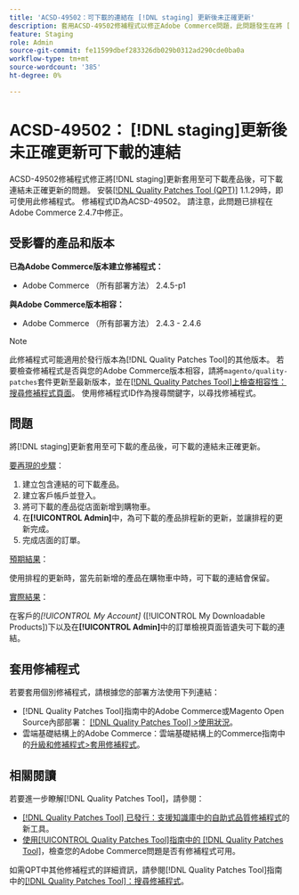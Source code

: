 ```yaml
---
title: 'ACSD-49502：可下載的連結在 [!DNL staging] 更新後未正確更新'
description: 套用ACSD-49502修補程式以修正Adobe Commerce問題，此問題發生在將 [!DNL staging] 更新套用至可下載產品後，可下載連結未正確更新。
feature: Staging
role: Admin
source-git-commit: fe11599dbef283326db029b0312ad290cde0ba0a
workflow-type: tm+mt
source-wordcount: '385'
ht-degree: 0%

---
```


# ACSD-49502： [!DNL staging]更新後未正確更新可下載的連結

ACSD-49502修補程式修正將[!DNL staging]更新套用至可下載產品後，可下載連結未正確更新的問題。 安裝[[!DNL Quality Patches Tool (QPT)]](https://experienceleague.adobe.com/en/docs/commerce-knowledge-base/kb/announcements/commerce-announcements/magento-quality-patches-released-new-tool-to-self-serve-quality-patches) 1.1.29時，即可使用此修補程式。 修補程式ID為ACSD-49502。 請注意，此問題已排程在Adobe Commerce 2.4.7中修正。

## 受影響的產品和版本

**已為Adobe Commerce版本建立修補程式：**

* Adobe Commerce （所有部署方法） 2.4.5-p1

**與Adobe Commerce版本相容：**

* Adobe Commerce （所有部署方法） 2.4.3 - 2.4.6

>[!NOTE]
>
>此修補程式可能適用於發行版本為[!DNL Quality Patches Tool]的其他版本。 若要檢查修補程式是否與您的Adobe Commerce版本相容，請將`magento/quality-patches`套件更新至最新版本，並在[[!DNL Quality Patches Tool]上檢查相容性：搜尋修補程式頁面](https://experienceleague.adobe.com/tools/commerce-quality-patches/index.html)。 使用修補程式ID作為搜尋關鍵字，以尋找修補程式。

## 問題

將[!DNL staging]更新套用至可下載的產品後，可下載的連結未正確更新。

<u>要再現的步驟</u>：

1. 建立包含連結的可下載產品。
1. 建立客戶帳戶並登入。
1. 將可下載的產品從店面新增到購物車。
1. 在&#x200B;**[!UICONTROL Admin]**&#x200B;中，為可下載的產品排程新的更新，並讓排程的更新完成。
1. 完成店面的訂單。

<u>預期結果</u>：

使用排程的更新時，當先前新增的產品在購物車中時，可下載的連結會保留。

<u>實際結果</u>：

在客戶的&#x200B;*[!UICONTROL My Account]* ([!UICONTROL My Downloadable Products])下以及在&#x200B;**[!UICONTROL Admin]**&#x200B;中的訂單檢視頁面皆遺失可下載的連結。

## 套用修補程式

若要套用個別修補程式，請根據您的部署方法使用下列連結：

* [!DNL Quality Patches Tool]指南中的Adobe Commerce或Magento Open Source內部部署： [[!DNL Quality Patches Tool] >使用狀況](/help/tools/quality-patches-tool/usage.md)。
* 雲端基礎結構上的Adobe Commerce：雲端基礎結構上的Commerce指南中的[升級和修補程式>套用修補程式](https://experienceleague.adobe.com/docs/commerce-cloud-service/user-guide/develop/upgrade/apply-patches.html)。

## 相關閱讀

若要進一步瞭解[!DNL Quality Patches Tool]，請參閱：

* [[!DNL Quality Patches Tool] 已發行：支援知識庫中的自助式品質修補程式](https://experienceleague.adobe.com/en/docs/commerce-knowledge-base/kb/announcements/commerce-announcements/magento-quality-patches-released-new-tool-to-self-serve-quality-patches)的新工具。
* [使用[!UICONTROL Quality Patches Tool]指南中的 [!DNL Quality Patches Tool]](/help/tools/quality-patches-tool/patches-available-in-qpt/check-patch-for-magento-issue-with-magento-quality-patches.md)，檢查您的Adobe Commerce問題是否有修補程式可用。


如需QPT中其他修補程式的詳細資訊，請參閱[!DNL Quality Patches Tool]指南中的[[!DNL Quality Patches Tool]：搜尋修補程式](https://experienceleague.adobe.com/tools/commerce-quality-patches/index.html)。
